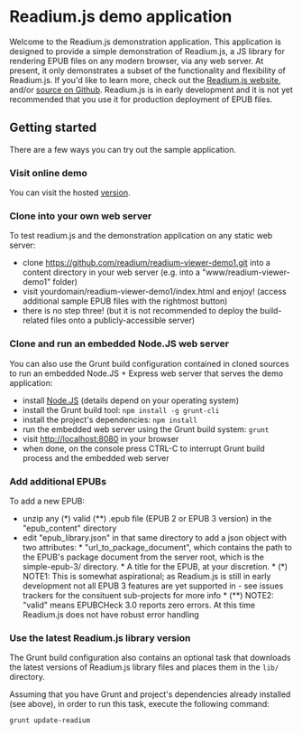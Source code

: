 # Readium.js demo application
Welcome to the Readium.js demonstration application. This application is designed to provide a simple demonstration of Readium.js, a JS library for rendering EPUB files on any modern browser, via any web server. At present, it only demonstrates a subset of the functionality and flexibility of Readium.js. If you'd like to learn more, check out the [Readium.js website](http://readium.org/projects/readiumjs), and/or [source on Github](https://github.com/readium/Readium-Web-Components). Readium.js is in early development and it is not yet recommended that you use it for production deployment of EPUB files.

## Getting started
There are a few ways you can try out the sample application. 

### Visit online demo
You can visit the hosted [version](http://readium.github.io/readium-viewer-demo1).

### Clone into your own web server

To test readium.js and the demonstration application on any static web server: 

   * clone https://github.com/readium/readium-viewer-demo1.git into a content directory in your web server (e.g. into a "www/readium-viewer-demo1" folder)
   * visit yourdomain/readium-viewer-demo1/index.html and enjoy! (access additional sample EPUB files with the rightmost button)
   * there is no step three! (but it is not recommended to deploy the build-related files onto a publicly-accessible server)

### Clone and run an embedded Node.JS web server

You can also use the Grunt build configuration contained in cloned sources to run an embedded Node.JS + Express web server that serves the demo application:

   * install [Node.JS](http://nodejs.org) (details depend on your operating system)
   * install the Grunt build tool: `npm install -g grunt-cli`
   * install the project's dependencies: `npm install`
   * run the embedded web server using the Grunt build system: `grunt`
   * visit [http://localhost:8080](http://localhost:8080) in your browser
   * when done, on the console press CTRL-C to interrupt Grunt build process and the embedded web server
   
### Add additional EPUBs

To add a new EPUB: 

   * unzip any (*) valid (**) .epub file (EPUB 2 or EPUB 3 version) in the "epub_content" directory
   * edit "epub_library.json" in that same directory to add a json object with two attributes:
    * "url_to_package_document", which contains the path to the EPUB's package document
           from the server root, which is the simple-epub-3/ directory. 
    * A title for the EPUB, at your
           discretion. 
    * (*) NOTE1: This is somewhat aspirational; as Readium.js is still in early development not all EPUB 3 features are yet supported in  - see issues trackers for the consituent sub-projects for more info
    * (**) NOTE2: "valid" means EPUBCHeck 3.0 reports zero errors. At this time Readium.js does not have robust error handling
   
### Use the latest Readium.js library version

The Grunt build configuration also contains an optional task that downloads the latest versions of Readium.js library files and places them in the `lib/` directory.

Assuming that you have Grunt and project's dependencies already installed (see above), in order to run this task, execute the following command:

    grunt update-readium

